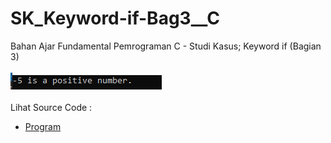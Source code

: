 # SK_Keyword-if-Bag3__C
Bahan Ajar Fundamental Pemrograman C - Studi Kasus; Keyword if (Bagian 3)<br><br>
<img src="https://github.com/RizkyKhapidsyah/SK_Keyword-if-Bag3__C/blob/master/result/001.PNG"><br><br>
Lihat Source Code : <br>
- <a href="https://github.com/RizkyKhapidsyah/SK_Keyword-if-Bag3__C/blob/master/Source.c">Program</a>
